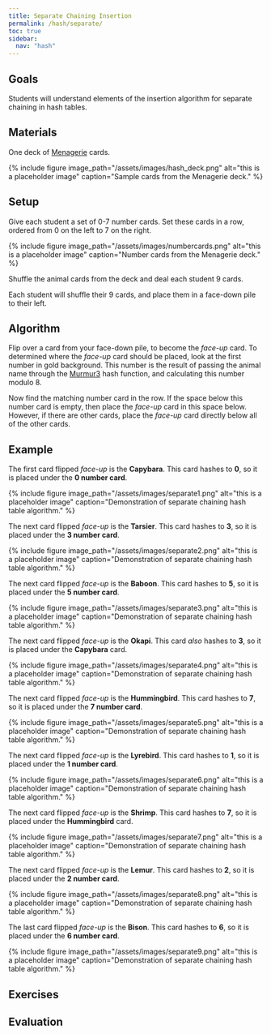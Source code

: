 ```yaml
---
title: Separate Chaining Insertion
permalink: /hash/separate/
toc: true
sidebar:
  nav: "hash"
---
```


## Goals

Students will understand elements of the insertion algorithm
for separate chaining in hash tables.

## Materials

One deck of [Menagerie]({{site.baseurl}}/hash) cards.

{% include figure image_path="/assets/images/hash_deck.png" alt="this is a placeholder image" caption="Sample cards from the Menagerie deck." %}

## Setup

Give each student a set of 0-7 number cards. Set these cards in a
row, ordered from 0 on the left to 7 on the right.

{% include figure image_path="/assets/images/numbercards.png" alt="this is a placeholder image" caption="Number cards from the Menagerie deck." %}

Shuffle the animal cards from the deck and deal each student 9 cards.

Each student will shuffle their 9 cards, and place them
in a face-down pile to their left.

## Algorithm

Flip over a card from your face-down pile, to become the *face-up* card.
To determined where
the *face-up* card should be placed, look at the first number in gold background.
This number is the result of passing the animal name through the
[Murmur3](https://github.com/aappleby/smhasher) hash function, and
calculating this number modulo 8.

Now find the matching number card in the row. If the space below
this number card is empty, then place the *face-up* card in this
space below. However, if there are other cards, place the *face-up*
card directly below all of the other cards.

## Example

The first card flipped *face-up* is the **Capybara**. This card hashes to
**0**, so it is placed under the **0 number card**.

{% include figure image_path="/assets/images/separate1.png" alt="this is a placeholder image" caption="Demonstration
of separate chaining hash table algorithm." %}

The next card flipped *face-up* is the **Tarsier**. This card hashes to
**3**, so it is placed under the **3 number card**.

{% include figure image_path="/assets/images/separate2.png" alt="this is a placeholder image" caption="Demonstration
of separate chaining hash table algorithm." %}

The next card flipped *face-up* is the **Baboon**. This card hashes to
**5**, so it is placed under the **5 number card**.

{% include figure image_path="/assets/images/separate3.png" alt="this is a placeholder image" caption="Demonstration
of separate chaining hash table algorithm." %}

The next card flipped *face-up* is the **Okapi**. This card *also* hashes to
**3**, so it is placed under the **Capybara** card.

{% include figure image_path="/assets/images/separate4.png" alt="this is a placeholder image" caption="Demonstration
of separate chaining hash table algorithm." %}

The next card flipped *face-up* is the **Hummingbird**. This card hashes to
**7**, so it is placed under the **7 number card**.

{% include figure image_path="/assets/images/separate5.png" alt="this is a placeholder image" caption="Demonstration
of separate chaining hash table algorithm." %}

The next card flipped *face-up* is the **Lyrebird**. This card hashes to
**1**, so it is placed under the **1 number card**.

{% include figure image_path="/assets/images/separate6.png" alt="this is a placeholder image" caption="Demonstration
of separate chaining hash table algorithm." %}

The next card flipped *face-up* is the **Shrimp**. This card hashes to
**7**, so it is placed under the **Hummingbird** card.

{% include figure image_path="/assets/images/separate7.png" alt="this is a placeholder image" caption="Demonstration
of separate chaining hash table algorithm." %}

The next card flipped *face-up* is the **Lemur**. This card hashes to
**2**, so it is placed under the **2 number card**.

{% include figure image_path="/assets/images/separate8.png" alt="this is a placeholder image" caption="Demonstration
of separate chaining hash table algorithm." %}

The last card flipped *face-up* is the **Bison**. This card hashes to
**6**, so it is placed under the **6 number card**.

{% include figure image_path="/assets/images/separate9.png" alt="this is a placeholder image" caption="Demonstration
of separate chaining hash table algorithm." %}

## Exercises


## Evaluation
